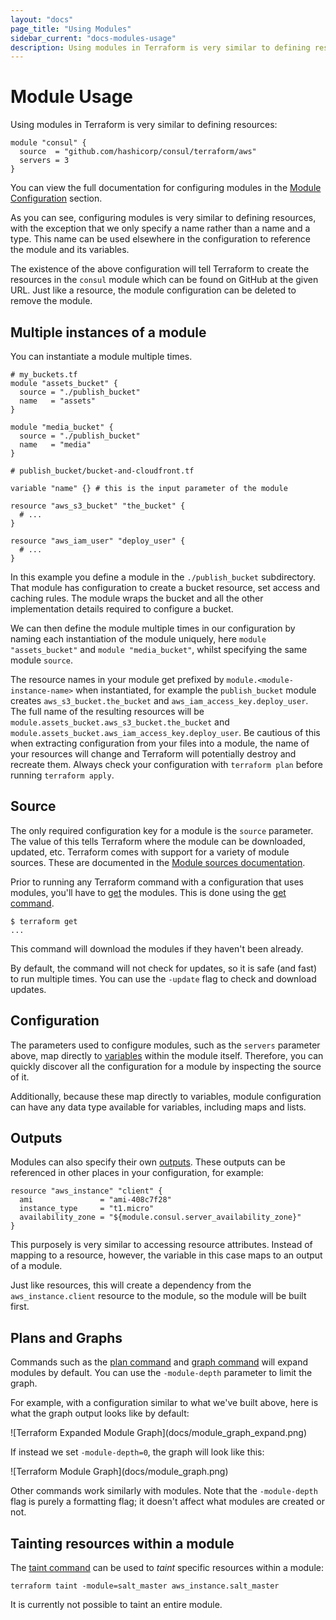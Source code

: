 ```yaml
---
layout: "docs"
page_title: "Using Modules"
sidebar_current: "docs-modules-usage"
description: Using modules in Terraform is very similar to defining resources.
---
```


# Module Usage

Using modules in Terraform is very similar to defining resources:

```
module "consul" {
  source  = "github.com/hashicorp/consul/terraform/aws"
  servers = 3
}
```

You can view the full documentation for configuring modules in the [Module Configuration](/docs/configuration/modules.html) section.

As you can see, configuring modules is very similar to defining resources, with the exception that we only specify a name rather than a name and a type. This name can be used elsewhere in the configuration to reference the module and its variables.

The existence of the above configuration will tell Terraform to create the resources in the `consul` module which can be found on GitHub at the given URL. Just like a resource, the module configuration can be deleted to remove the module.

## Multiple instances of a module

You can instantiate a module multiple times.

```
# my_buckets.tf
module "assets_bucket" {
  source = "./publish_bucket"
  name   = "assets"
}

module "media_bucket" {
  source = "./publish_bucket"
  name   = "media"
}
```
```
# publish_bucket/bucket-and-cloudfront.tf

variable "name" {} # this is the input parameter of the module

resource "aws_s3_bucket" "the_bucket" {
  # ...
}

resource "aws_iam_user" "deploy_user" {
  # ...
}
```

In this example you define a module in the `./publish_bucket` subdirectory. That module has configuration to create a bucket resource, set access and caching rules. The module wraps the bucket and all the other implementation details required to configure a bucket.

We can then define the module multiple times in our configuration by naming each instantiation of the module uniquely, here `module "assets_bucket"` and `module "media_bucket"`, whilst specifying the same module `source`.

The resource names in your module  get prefixed by `module.<module-instance-name>` when instantiated, for example the `publish_bucket` module creates `aws_s3_bucket.the_bucket` and `aws_iam_access_key.deploy_user`. The full name of the resulting resources will be `module.assets_bucket.aws_s3_bucket.the_bucket` and `module.assets_bucket.aws_iam_access_key.deploy_user`. Be cautious of this when extracting configuration from your files into a module, the name of your resources will change and Terraform will potentially destroy and recreate them. Always check your configuration with `terraform plan` before running `terraform apply`.

## Source

The only required configuration key for a module is the `source` parameter. The value of this tells Terraform where the module can be downloaded, updated, etc. Terraform comes with support for a variety of module sources. These
are documented in the [Module sources documentation](/docs/modules/sources.html).

Prior to running any Terraform command with a configuration that uses modules, you'll have to [get](/docs/commands/get.html) the modules. This is done using the [get command](/docs/commands/get.html).

```
$ terraform get
...
```

This command will download the modules if they haven't been already.

By default, the command will not check for updates, so it is safe (and fast) to run multiple times. You can use the `-update` flag to check and download updates.

## Configuration

The parameters used to configure modules, such as the `servers` parameter above, map directly to [variables](/docs/configuration/variables.html) within the module itself. Therefore, you can quickly discover all the configuration
for a module by inspecting the source of it.

Additionally, because these map directly to variables, module configuration can have any data type available for variables, including maps and lists.

## Outputs

Modules can also specify their own [outputs](/docs/configuration/outputs.html). These outputs can be referenced in other places in your configuration, for example:

```
resource "aws_instance" "client" {
  ami               = "ami-408c7f28"
  instance_type     = "t1.micro"
  availability_zone = "${module.consul.server_availability_zone}"
}
```

This purposely is very similar to accessing resource attributes. Instead of mapping to a resource, however, the variable in this case maps to an output of a module.

Just like resources, this will create a dependency from the `aws_instance.client` resource to the module, so the module will be built first.

## Plans and Graphs

Commands such as the [plan command](/docs/commands/plan.html) and [graph command](/docs/commands/graph.html) will expand modules by default. You can use the `-module-depth` parameter to limit the graph.

For example, with a configuration similar to what we've built above, here is what the graph output looks like by default:

<div class="center">
![Terraform Expanded Module Graph](docs/module_graph_expand.png)
</div>

If instead we set `-module-depth=0`, the graph will look like this:

<div class="center">
![Terraform Module Graph](docs/module_graph.png)
</div>

Other commands work similarly with modules. Note that the `-module-depth` flag is purely a formatting flag; it doesn't affect what modules are created or not.

## Tainting resources within a module

The [taint command](/docs/commands/taint.html) can be used to _taint_ specific resources within a module:

```
terraform taint -module=salt_master aws_instance.salt_master
```

It is currently not possible to taint an entire module.
